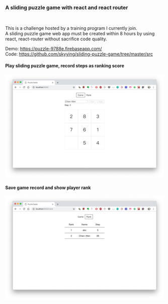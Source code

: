 
### A sliding puzzle game with react and react router

<br/>

This is a challenge hosted by a training program I currently join. <br/>
A sliding puzzle game web app must be created within 8 hours by using react, react-router without sacrifice code quality.<br/>



Demo: https://puzzle-9788e.firebaseapp.com/
<br/>
Code: https://github.com/skyying/sliding-puzzle-game/tree/master/src
<br/>



#### Play sliding puzzle game, record steps as ranking score

![Screen Shot 2018-11-04 at 1.51.29 AM](./screenshots/main.png)



#### Save game record and show player rank

![Screen Shot 2018-11-04 at 1.51.34 AM](./screenshots/ranking.png)



